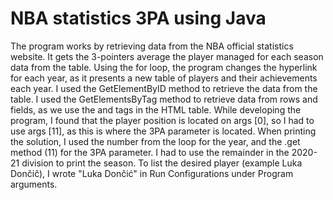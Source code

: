 # NBA statistics 3PA using Java
  The program works by retrieving data from the NBA official statistics website. 
  It gets the 3-pointers average the player managed for each season data from the table. 
  Using the for loop, the program changes the hyperlink for each year, as it presents a new table of players and their achievements each year.
  I used the GetElementByID method to retrieve the data from the table.
  I used the GetElementsByTag method to retrieve data from rows and fields, as we use the <th> and <td> tags in the HTML table.
  While developing the program, I found that the player position is located on args [0], so I had to use args [11], as this is where the 3PA parameter is located.
  When printing the solution, I used the number from the loop for the year, and the .get method (11) for the 3PA parameter.
  I had to use the remainder in the 2020-21 division to print the season.
  To list the desired player (example Luka Dončič), I wrote "Luka Dončić" in Run Configurations under Program arguments.
  
